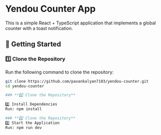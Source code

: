 # Yendou Counter App

This is a simple React + TypeScript application that implements a global counter with a toast notification.

## 🚀 Getting Started

### **1️⃣ Clone the Repository**
Run the following command to clone the repository:
```sh
git clone https://github.com/pavankalyan7103/yendou-counter.git
cd yendou-counter

### **2️⃣ Clone the Repository**

2️⃣ Install Dependencies
Run: npm install 

### **3️⃣ Clone the Repository**
3️⃣ Start the Application
Run: npm run dev
